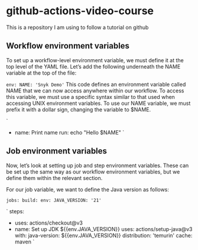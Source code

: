 # github-actions-video-course
This is a repository I am using to follow a tutorial on github


## Workflow environment variables

To set up a workflow-level environment variable, we must define it at the top level of the YAML file. Let’s add the following underneath the NAME variable at the top of the file:

`
env:
  NAME: 'Snyk Demo'
`
This code defines an environment variable called NAME that we can now access anywhere within our workflow. To access this variable, we must use a specific syntax similar to that used when accessing UNIX environment variables. To use our NAME variable, we must prefix it with a dollar sign, changing the variable to $NAME.

`
- name: Print name
  run: echo "Hello $NAME"
`

## Job environment variables
Now, let’s look at setting up job and step environment variables. These can be set up the same way as our workflow environment variables, but we define them within the relevant section.

For our job variable, we want to define the Java version as follows:

`
jobs:
  build:
    env:
        JAVA_VERSION: '21'
`

`
steps:
- uses: actions/checkout@v3
- name: Set up JDK ${{env.JAVA_VERSION}}
  uses: actions/setup-java@v3
  with:
    java-version: ${{env.JAVA_VERSION}}
    distribution: 'temurin'
    cache: maven
`